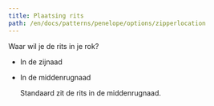 ```yaml
---
title: Plaatsing rits
path: /en/docs/patterns/penelope/options/zipperlocation
---
```


Waar wil je de rits in je rok?

- In de zijnaad
- In de middenrugnaad
    
    Standaard zit de rits in de middenrugnaad.
